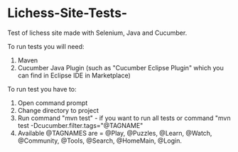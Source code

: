 # Lichess-Site-Tests-
Test of lichess site made with Selenium, Java and Cucumber.

To run tests you will need:
1. Maven
2. Cucumber Java Plugin (such as "Cucumber Eclipse Plugin" which you can find in Eclipse IDE in Marketplace)

To run test you have to:
1. Open command prompt
2. Change directory to project
3. Run command "mvn test" - if you want to run all tests or command "mvn test -Dcucumber.filter.tags="@TAGNAME"
4. Available @TAGNAMES are = @Play, @Puzzles, @Learn, @Watch, @Community, @Tools, @Search, @HomeMain, @Login.
 
